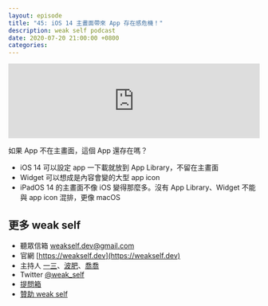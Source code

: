```yaml
---
layout: episode
title: "45: iOS 14 主畫面帶來 App 存在感危機！"
description: weak self podcast
date: 2020-07-20 21:00:00 +0800
categories: 
---
```

<iframe src="https://www.listennotes.com/embedded/e/a3a1723adb7445258ca028619b9cad89/" width="100%" style="width: 1px; min-width: 100%;" frameborder="0" scrolling="no" loading="lazy"></iframe>

如果 App 不在主畫面，這個 App 還存在嗎？

- iOS 14 可以設定 app 一下載就放到 App Library，不留在主畫面
- Widget 可以想成是內容會變的大型 app icon
- iPadOS 14 的主畫面不像 iOS 變得那麼多。沒有 App Library、Widget 不能與 app icon 混排，更像 macOS

## 更多 weak self

* 聽眾信箱 [weakself.dev@gmail.com](mailto:weakself.dev@gmail.com)
* 官網 [https://weakself.dev](https://weakself.dev)
* 主持人 [一三](https://twitter.com/ethanhuang13)、[波肥](https://twitter.com/PofatTseng)、[喬喬](https://twitter.com/joe_trash_talk)
* Twitter [@weak_self](https://twitter.com/weak_self)
* [提問箱](https://peing.net/zh-TW/weak_self)
* [贊助 weak self](https://weakself.dev/#donation)